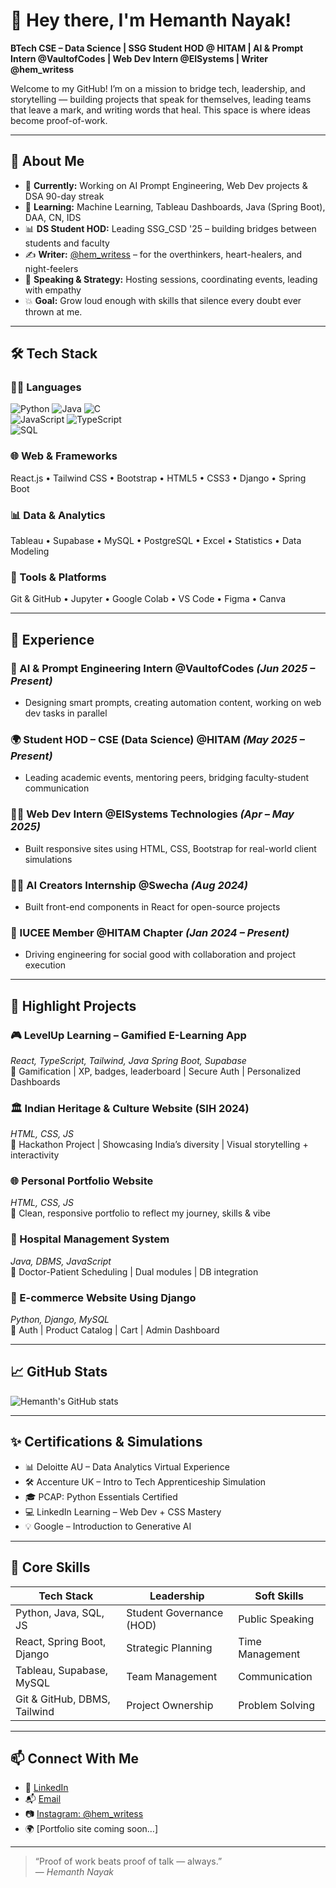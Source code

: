 # 👋 Hey there, I'm Hemanth Nayak!

**BTech CSE – Data Science | SSG Student HOD @ HITAM | AI & Prompt Intern @VaultofCodes | Web Dev Intern @EISystems | Writer @hem_writess**

Welcome to my GitHub! I’m on a mission to bridge tech, leadership, and storytelling — building projects that speak for themselves, leading teams that leave a mark, and writing words that heal. This space is where ideas become proof-of-work.

---

## 🚀 About Me

- 🎯 **Currently:** Working on AI Prompt Engineering, Web Dev projects & DSA 90-day streak
- 🧠 **Learning:** Machine Learning, Tableau Dashboards, Java (Spring Boot), DAA, CN, IDS
- 📊 **DS Student HOD:** Leading SSG_CSD '25 – building bridges between students and faculty
- ✍️ **Writer:** [@hem_writess](https://www.instagram.com/hem_writess) – for the overthinkers, heart-healers, and night-feelers
- 🎤 **Speaking & Strategy:** Hosting sessions, coordinating events, leading with empathy
- 💥 **Goal:** Grow loud enough with skills that silence every doubt ever thrown at me.

---

## 🛠️ Tech Stack

### 👨‍💻 Languages
![Python](https://img.shields.io/badge/Python-blue?style=flat-square&logo=python) 
![Java](https://img.shields.io/badge/Java-red?style=flat-square&logo=java) 
![C](https://img.shields.io/badge/C-grey?style=flat-square&logo=c)  
![JavaScript](https://img.shields.io/badge/JavaScript-yellow?style=flat-square&logo=javascript) 
![TypeScript](https://img.shields.io/badge/TypeScript-blue?style=flat-square&logo=typescript)  
![SQL](https://img.shields.io/badge/SQL-orange?style=flat-square&logo=sqlite)

### 🌐 Web & Frameworks
React.js • Tailwind CSS • Bootstrap • HTML5 • CSS3 • Django • Spring Boot

### 📊 Data & Analytics
Tableau • Supabase • MySQL • PostgreSQL • Excel • Statistics • Data Modeling

### 🧰 Tools & Platforms
Git & GitHub • Jupyter • Google Colab • VS Code • Figma • Canva

---

## 💼 Experience

### 🧠 AI & Prompt Engineering Intern @VaultofCodes _(Jun 2025 – Present)_
- Designing smart prompts, creating automation content, working on web dev tasks in parallel

### 🌍 Student HOD – CSE (Data Science) @HITAM _(May 2025 – Present)_
- Leading academic events, mentoring peers, bridging faculty-student communication

### 🧑‍💻 Web Dev Intern @EISystems Technologies _(Apr – May 2025)_
- Built responsive sites using HTML, CSS, Bootstrap for real-world client simulations

### 👨‍🏫 AI Creators Internship @Swecha _(Aug 2024)_
- Built front-end components in React for open-source projects

### 🤝 IUCEE Member @HITAM Chapter _(Jan 2024 – Present)_
- Driving engineering for social good with collaboration and project execution

---

## 📂 Highlight Projects

### 🎮 LevelUp Learning – Gamified E-Learning App
*React, TypeScript, Tailwind, Java Spring Boot, Supabase*  
🔗 Gamification | XP, badges, leaderboard | Secure Auth | Personalized Dashboards

### 🏛️ Indian Heritage & Culture Website (SIH 2024)
*HTML, CSS, JS*  
🔗 Hackathon Project | Showcasing India’s diversity | Visual storytelling + interactivity

### 🌐 Personal Portfolio Website
*HTML, CSS, JS*  
🔗 Clean, responsive portfolio to reflect my journey, skills & vibe

### 🏥 Hospital Management System
*Java, DBMS, JavaScript*  
🔗 Doctor-Patient Scheduling | Dual modules | DB integration

### 🛒 E-commerce Website Using Django
*Python, Django, MySQL*  
🔗 Auth | Product Catalog | Cart | Admin Dashboard

---

## 📈 GitHub Stats

![Hemanth's GitHub stats](https://github-readme-stats.vercel.app/api?username=hemanthnayak&show_icons=true&theme=radical)

---

## ✨ Certifications & Simulations

- 📊 Deloitte AU – Data Analytics Virtual Experience  
- 🛠️ Accenture UK – Intro to Tech Apprenticeship Simulation  
- 🎓 PCAP: Python Essentials Certified  
- 💻 LinkedIn Learning – Web Dev + CSS Mastery  
- 💡 Google – Introduction to Generative AI

---

## 🧠 Core Skills

| Tech Stack | Leadership | Soft Skills |
|------------|------------|-------------|
| Python, Java, SQL, JS | Student Governance (HOD) | Public Speaking |
| React, Spring Boot, Django | Strategic Planning | Time Management |
| Tableau, Supabase, MySQL | Team Management | Communication |
| Git & GitHub, DBMS, Tailwind | Project Ownership | Problem Solving |

---

## 📫 Connect With Me

- 💼 [LinkedIn](https://www.linkedin.com/in/hemanth-nayak7)  
- 📬 [Email](mailto:official.hemanthnayakpangoth@gmail.com)  
- 📷 [Instagram: @hem_writess](https://instagram.com/hem_writess)  
- 🌍 [Portfolio site coming soon…]

---

> “Proof of work beats proof of talk — always.”  
> — *Hemanth Nayak*

